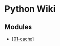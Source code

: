 # Python Wiki

Modules
---

- [[01-cache]]

[//begin]: # "Autogenerated link references for markdown compatibility"
[01-cache]: 01-cache.md "cache"
[//end]: # "Autogenerated link references"